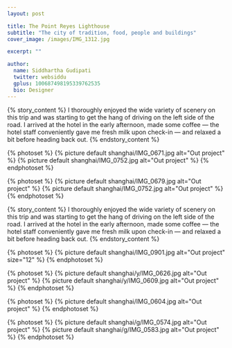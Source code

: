 ```yaml
---
layout: post

title: The Point Reyes Lighthouse
subtitle: "The city of tradition, food, people and buildings"
cover_image: /images/IMG_1312.jpg

excerpt: ""

author:
  name: Siddhartha Gudipati
  twitter: websiddu
  gplus: 100687498195339762535
  bio: Designer
---
```


{% story_content %}
I thoroughly enjoyed the wide variety of scenery on this trip and was starting to get the hang of driving on the left side of the road. I arrived at the hotel in the early afternoon, made some coffee — the hotel staff conveniently gave me fresh milk upon check-in — and relaxed a bit before heading back out.
{% endstory_content %}

{% photoset %}
  {% picture default shanghai/IMG_0671.jpg alt="Out project" %}
  {% picture default shanghai/IMG_0752.jpg alt="Out project" %}
{% endphotoset %}


{% photoset %}
  {% picture default shanghai/IMG_0679.jpg alt="Out project" %}
  {% picture default shanghai/IMG_0752.jpg alt="Out project" %}
{% endphotoset %}

{% story_content %}
I thoroughly enjoyed the wide variety of scenery on this trip and was starting to get the hang of driving on the left side of the road. I arrived at the hotel in the early afternoon, made some coffee — the hotel staff conveniently gave me fresh milk upon check-in — and relaxed a bit before heading back out.
{% endstory_content %}

{% photoset %}
  {% picture default shanghai/IMG_0901.jpg alt="Out project" size="12" %}
{% endphotoset %}

{% photoset %}
  {% picture default shanghai/y/IMG_0626.jpg alt="Out project" %}
  {% picture default shanghai/y/IMG_0609.jpg alt="Out project" %}
{% endphotoset %}

{% photoset %}
  {% picture default shanghai/IMG_0604.jpg alt="Out project" %}
{% endphotoset %}

{% photoset %}
  {% picture default shanghai/g/IMG_0574.jpg alt="Out project" %}
  {% picture default shanghai/g/IMG_0583.jpg alt="Out project" %}
{% endphotoset %}
